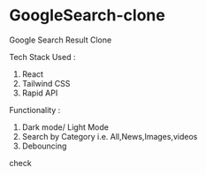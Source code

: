 # GoogleSearch-clone
Google Search Result Clone

Tech Stack Used :
1. React
2. Tailwind CSS
3. Rapid API

Functionality :
1. Dark mode/ Light Mode
2. Search by Category i.e. All,News,Images,videos
3. Debouncing

check
